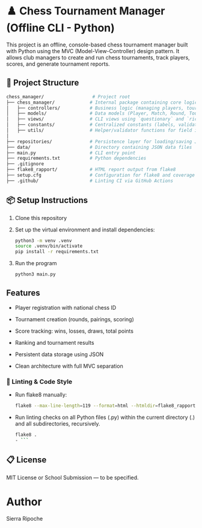 # ♟️ Chess Tournament Manager (Offline CLI - Python)

This project is an offline, console-based chess tournament manager built with Python using the MVC (Model-View-Controller) design pattern. It allows club managers to create and run chess tournaments, track players, scores, and generate tournament reports.

## 📁 Project Structure

```bash
chess_manager/                  # Project root
├── chess_manager/             # Internal package containing core logic
│   ├── controllers/           # Business logic (managing players, tournaments, rounds)
│   ├── models/                # Data models (Player, Match, Round, Tournament)
│   ├── views/                 # CLI views using `questionary` and `rich`
│   ├── constants/             # Centralized constants (labels, validation rules, mappings)
│   ├── utils/                 # Helper/validator functions for field inputs
│
├── repositories/              # Persistence layer for loading/saving JSON files
├── data/                      # Directory containing JSON data files
├── main.py                    # CLI entry point
├── requirements.txt           # Python dependencies
├── .gitignore
├── flake8_rapport/            # HTML report output from flake8
├── setup.cfg                  # Configuration for flake8 and coverage
├── .github/                   # Linting CI via GitHub Actions
```

## 📦 Setup Instructions

1. Clone this repository
2. Set up the virtual environment and install dependencies:

    ```bash
    python3 -m venv .venv
    source .venv/bin/activate
    pip install -r requirements.txt
    ```
3. Run the program
    ```bash
    python3 main.py
    ```

## Features 
+ Player registration with national chess ID

+ Tournament creation (rounds, pairings, scoring)

+ Score tracking: wins, losses, draws, total points

+ Ranking and tournament results

+ Persistent data storage using JSON

+ Clean architecture with full MVC separation


### 🧪 Linting & Code Style
- Run flake8 manually:

    ```bash
    flake8 --max-line-length=119 --format=html --htmldir=flake8_rapport
    ```

- Run linting checks on all Python files (.py) within the current directory (.) and all subdirectories, recursively.

  ```bash
  flake8 .
  - ```

## 📋 License
MIT License or School Submission — to be specified.

# Author
Sierra Ripoche
